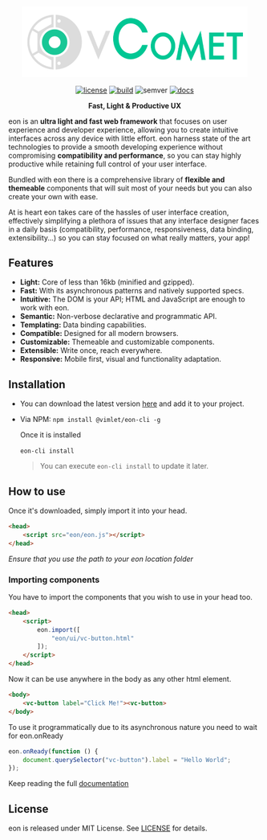 
<p align="center">
<a href="https://vimlet.com/eon">
<img width="450" src="logo.png"></img>
</a>
</p>

[//]: # (badges)

<p align='center'>
<a href='https://github.com/vimlet/VimletComet/blob/master/LICENSE'><img src='https://vimlet.com/vimlet/VimletComet/master/docs/readme/1530868538617/license.svg?raw=true' title='License' alt='license'></a>
<a href='https://vimlet.com/downloads'><img src='https://vimlet.com/vimlet/VimletComet/master/docs/readme/1530868538617/build.svg?raw=true' title='Build' alt='build'></a>
<img src='https://vimlet.com/vimlet/VimletComet/master/docs/readme/1530868538617/semver.svg?raw=true' title='Semver' alt='semver'>
<a href='https://vimlet.com/vimlet/VimletComet/master/docs/release/index.html'><img src='https://vimlet.com/vimlet/VimletComet/master/docs/readme/1530868538617/docs.svg?raw=true' title='Docs' alt='docs'></a>
</p>

[//]: # (badges)


<p align="center">
<strong>Fast, Light & Productive UX</strong>
</p>

eon is an **ultra light and fast web framework** that focuses on user experience and developer experience, allowing you to create intuitive interfaces across any device with little effort. eon harness state of the art technologies to provide a smooth developing experience without compromising **compatibility and performance**, so you can stay highly productive while retaining full control of your user interface. 

Bundled with eon there is a comprehensive library of **flexible and themeable** components that will suit most of your needs but you can also create your own with ease. 

At is heart eon takes care of the hassles of user interface creation, effectively simplifying a plethora of issues that any interface designer faces in a daily basis (compatibility, performance, responsiveness, data binding, extensibility...) so you can stay focused on what really matters, your app!

## Features

* **Light:** Core of less than 16kb (minified and gzipped).
* **Fast:** With its asynchronous patterns and natively supported specs.
* **Intuitive:** The DOM is your API; HTML and JavaScript are enough to work with eon.
* **Semantic:** Non-verbose declarative and programmatic API.
* **Templating:** Data binding capabilities.
* **Compatible:** Designed for all modern browsers.
* **Customizable:** Themeable and customizable components.
* **Extensible:** Write once, reach everywhere.
* **Responsive:** Mobile first, visual and functionality adaptation.


## Installation

* You can download the latest version [here](https://vimlet.com/downloads) and add it to your project.

* Via NPM:
```npm install @vimlet/eon-cli -g```

    Once it is installed

    ```eon-cli install```

    > You can execute ```eon-cli install``` to update it later.


## How to use

Once it's downloaded, simply import it into your head.
```html
<head>
    <script src="eon/eon.js"></script>
</head>
```
*Ensure that you use the path to your eon location folder*

### Importing components

You have to import the components that you wish to use in your head too.
```html
<head>
    <script>
        eon.import([
            "eon/ui/vc-button.html"
        ]);
    </script>
</head>
```

Now it can be use anywhere in the body as any other html element.

```html
<body>
    <vc-button label="Click Me!"><vc-button>
</body>
```

To use it programmatically due to its asynchronous nature you need to wait for eon.onReady

```javascript
eon.onReady(function () {
    document.querySelector("vc-button").label = "Hello World";
});
```

Keep reading the full [documentation](https://vimlet.com/vimlet/VimletComet/master/docs/release/index.html)

## License

eon is released under MIT License. See [LICENSE](https://github.com/vimlet/VimletComet/blob/master/LICENSE) for details.

